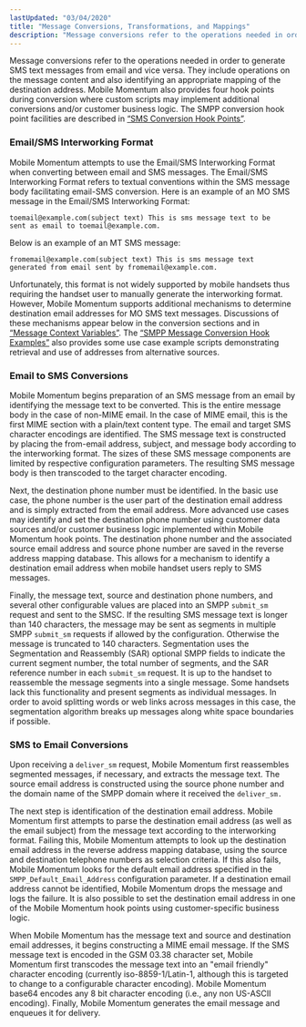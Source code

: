 ```yaml
---
lastUpdated: "03/04/2020"
title: "Message Conversions, Transformations, and Mappings"
description: "Message conversions refer to the operations needed in order to generate SMS text messages from email and vice versa They include operations on the message content and also identifying an appropriate mapping of the destination address Mobile Momentum also provides four hook points during conversion where custom scripts may implement..."
---
```


Message conversions refer to the operations needed in order to generate SMS text messages from email and vice versa. They include operations on the message content and also identifying an appropriate mapping of the destination address. Mobile Momentum also provides four hook points during conversion where custom scripts may implement additional conversions and/or customer business logic. The SMPP conversion hook point facilities are described in [“SMS Conversion Hook Points”](/momentum/mobile/mobile-reference/mobility-runtime-hooks).

### <a name="overview-SMPPInterworkingFormat"></a> Email/SMS Interworking Format

Mobile Momentum attempts to use the Email/SMS Interworking Format when converting between email and SMS messages. The Email/SMS Interworking Format refers to textual conventions within the SMS message body facilitating email-SMS conversion. Here is an example of an MO SMS message in the Email/SMS Interworking Format:

```
toemail@example.com(subject text) This is sms message text to be
sent as email to toemail@example.com.
```

Below is an example of an MT SMS message:

```
fromemail@example.com(subject text) This is sms message text
generated from email sent by fromemail@example.com.
```

Unfortunately, this format is not widely supported by mobile handsets thus requiring the handset user to manually generate the interworking format. However, Mobile Momentum supports additional mechanisms to determine destination email addresses for MO SMS text messages. Discussions of these mechanisms appear below in the conversion sections and in [“Message Context Variables”](/momentum/mobile/mobile-reference/mobility-runtime). The [“SMPP Message Conversion Hook Examples”](/momentum/mobile/mobile-reference/mobility-runtime-hooks#mobility.runtime.hook.examples) also provides some use case example scripts demonstrating retrieval and use of addresses from alternative sources.

### <a name="overview-EmailtoSMSConversions"></a> Email to SMS Conversions

Mobile Momentum begins preparation of an SMS message from an email by identifying the message text to be converted. This is the entire message body in the case of non-MIME email. In the case of MIME email, this is the first MIME section with a plain/text content type. The email and target SMS character encodings are identified. The SMS message text is constructed by placing the from-email address, subject, and message body according to the interworking format. The sizes of these SMS message components are limited by respective configuration parameters. The resulting SMS message body is then transcoded to the target character encoding.

Next, the destination phone number must be identified. In the basic use case, the phone number is the user part of the destination email address and is simply extracted from the email address. More advanced use cases may identify and set the destination phone number using customer data sources and/or customer business logic implemented within Mobile Momentum hook points. The destination phone number and the associated source email address and source phone number are saved in the reverse address mapping database. This allows for a mechanism to identify a destination email address when mobile handset users reply to SMS messages.

Finally, the message text, source and destination phone numbers, and several other configurable values are placed into an SMPP `submit_sm` request and sent to the SMSC. If the resulting SMS message text is longer than 140 characters, the message may be sent as segments in multiple SMPP `submit_sm` requests if allowed by the configuration. Otherwise the message is truncated to 140 characters. Segmentation uses the Segmentation and Reassembly (SAR) optional SMPP fields to indicate the current segment number, the total number of segments, and the SAR reference number in each `submit_sm` request. It is up to the handset to reassemble the message segments into a single message. Some handsets lack this functionality and present segments as individual messages. In order to avoid splitting words or web links across messages in this case, the segmentation algorithm breaks up messages along white space boundaries if possible.

### <a name="overview-SMStoEmailConversions"></a> SMS to Email Conversions

Upon receiving a `deliver_sm` request, Mobile Momentum first reassembles segmented messages, if necessary, and extracts the message text. The source email address is constructed using the source phone number and the domain name of the SMPP domain where it received the `deliver_sm.`

The next step is identification of the destination email address. Mobile Momentum first attempts to parse the destination email address (as well as the email subject) from the message text according to the interworking format. Failing this, Mobile Momentum attempts to look up the destination email address in the reverse address mapping database, using the source and destination telephone numbers as selection criteria. If this also fails, Mobile Momentum looks for the default email address specified in the `SMPP_Default_Email_Address` configuration parameter. If a destination email address cannot be identified, Mobile Momentum drops the message and logs the failure. It is also possible to set the destination email address in one of the Mobile Momentum hook points using customer-specific business logic.

When Mobile Momentum has the message text and source and destination email addresses, it begins constructing a MIME email message. If the SMS message text is encoded in the GSM 03.38 character set, Mobile Momentum first transcodes the message text into an "email friendly" character encoding (currently iso-8859-1/Latin-1, although this is targeted to change to a configurable character encoding). Mobile Momentum base64 encodes any 8 bit character encoding (i.e., any non US-ASCII encoding). Finally, Mobile Momentum generates the email message and enqueues it for delivery.